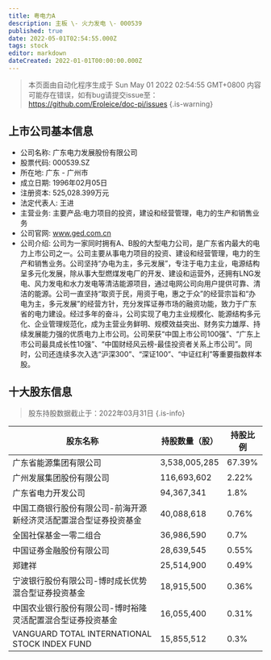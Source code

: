 ```yaml
---
title: 粤电力A
description: 主板 \- 火力发电 \- 000539
published: true
date: 2022-05-01T02:54:55.000Z
tags: stock
editor: markdown
dateCreated: 2022-01-01T00:00:00.000Z
---
```


> 本页面由自动化程序生成于 Sun May 01 2022 02:54:55 GMT+0800
> 内容可能存在错误，如有bug请提交issue至：https://github.com/Eroleice/doc-pi/issues
{.is-warning}

## 上市公司基本信息
- 公司名称: 广东电力发展股份有限公司
- 股票代码: 000539.SZ
- 所在地: 广东 - 广州市
- 成立日期: 1996年02月05日
- 注册资本: 525,028.399万元
- 法定代表人: 王进
- 主营业务: 主要产品:电力项目的投资，建设和经营管理，电力的生产和销售业务
- 公司官网: www.ged.com.cn
- 公司介绍: 公司为一家同时拥有A、B股的大型电力公司，是广东省内最大的电力上市公司之一。公司主要从事电力项目的投资、建设和经营管理，电力的生产和销售业务。公司坚持“办电为主，多元发展”，专注于电力主业，电源结构呈多元化发展，除从事大型燃煤发电厂的开发、建设和运营外，还拥有LNG发电、风力发电和水力发电等清洁能源项目，通过电网公司向用户提供可靠、清洁的能源。公司一直坚持“取资于民，用资于电，惠之于众”的经营宗旨和“办电为主，多元发展”的经营方针，充分发挥证券市场的融资功能，致力于广东省的电力建设。经过多年的奋斗，公司实现了电力主业规模化、能源结构多元化、企业管理规范化，成为主营业务鲜明、规模效益突出、财务实力雄厚、持续发展能力强的优质电力上市公司。公司荣获“中国上市公司100强”、“广东上市公司最具成长性10强”、“中国财经风云榜-最佳投资者关系上市公司”。同时，公司还连续多次入选“沪深300”、“深证100”、“中证红利”等重要指数样本股。


## 十大股东信息
> 股东持股数据截止于：2022年03月31日
{.is-info}

| 股东名称 | 持股数量（股） | 持股比例 |
| --- | --- | --- |
| 广东省能源集团有限公司 | 3,538,005,285 | 67.39% |
| 广州发展集团股份有限公司 | 116,693,602 | 2.22% |
| 广东省电力开发公司 | 94,367,341 | 1.8% |
| 中国工商银行股份有限公司-前海开源新经济灵活配置混合型证券投资基金 | 40,088,618 | 0.76% |
| 全国社保基金一零二组合 | 36,986,590 | 0.7% |
| 中国证券金融股份有限公司 | 28,639,545 | 0.55% |
| 郑建祥 | 25,514,900 | 0.49% |
| 宁波银行股份有限公司-博时成长优势混合型证券投资基金 | 18,915,500 | 0.36% |
| 中国农业银行股份有限公司-博时裕隆灵活配置混合型证券投资基金 | 16,055,400 | 0.31% |
| VANGUARD TOTAL INTERNATIONAL STOCK INDEX FUND | 15,855,512 | 0.3% |




